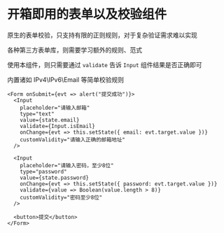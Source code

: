 # 开箱即用的表单以及校验组件

原生的表单校验，只支持有限的正则规则，对于复杂验证需求难以实现

各种第三方表单库，则需要学习额外的规则、范式

使用本组件，则只需要通过 `validate` 告诉 `Input` 组件结果是否正确即可

内置诸如 IPv4\IPv6\Email 等简单校验规则

```
<Form onSubmit={evt => alert("提交成功")}>
  <Input
    placeholder="请输入邮箱"
    type="text"
    value={state.email}
    validate={Input.isEmail}
    onChange={evt => this.setState({ email: evt.target.value })}
    customValidity="请输入正确的邮箱地址"
  />

  <Input
    placeholder="请输入密码，至少8位"
    type="password"
    value={state.password}
    onChange={evt => this.setState({ password: evt.target.value })}
    validate={value => Boolean(value.length > 8)}
    customValidity="密码至少8位"
  />

  <button>提交</button>
</Form>
```